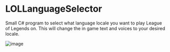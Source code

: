 ﻿# LOLLanguageSelector

Small C# program to select what language locale you want to play League of Legends on. This will change the in game text and voices to your desired locale.

![image](https://user-images.githubusercontent.com/44673950/70653387-6825e080-1c22-11ea-9ac1-124763d30060.png)
